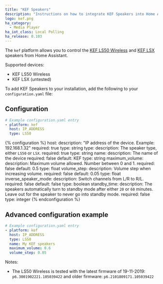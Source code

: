 ```yaml
---
title: "KEF Speakers"
description: "Instructions on how to integrate KEF Speakers into Home Assistant."
logo: kef.png
ha_category:
  - Media Player
ha_iot_class: Local Polling
ha_release: 0.103
---
```


The `kef` platform allows you to control the [KEF LS50 Wireless](https://international.kef.com/products/ls50-wireless) and [KEF LSX](https://international.kef.com/products/lsx) speakers from Home Assistant.

Supported devices:

- KEF LS50 Wireless
- KEF LSX (untested)

To add KEF Speakers to your installation, add the following to your `configuration.yaml` file:

## Configuration

```yaml
# Example configuration.yaml entry
- platform: kef
  host: IP_ADDRESS
  type: LS50
```

{% configuration %}
host:
  description: "IP address of the device. Example: 192.168.1.32"
  required: true
  type: string
type:
  description: The speaker type, either `LS50` or `LSX`.
  required: true
  type: string
name:
  description: The name of the device
  required: false
  default: KEF
  type: string
maximum_volume:
  description: Maximum volume allowed. Number between 0 and 1.
  required: false
  default: 0.5
  type: float
volume_step:
  description: Volume step when increasing volume.
  required: false
  default: 0.05
  type: float
inverse_speaker_mode:
  description: Switch channels from L/R to R/L.
  required: false
  default: false
  type: boolean
standby_time:
  description: The speakers automatically turn to standby mode after either `20` or `60` minutes. Leave out for the speaker to never go into standby mode.
  required: false
  type: integer
{% endconfiguration %}

## Advanced configuration example

```yaml
# Example configuration.yaml entry
- platform: kef
  host: IP_ADDRESS
  type: LS50
  name: My KEF speakers
  maximum_volume: 0.6
  volume_step: 0.05
```

Notes:

- The LS50 Wireless is tested with the latest firmware of 19-11-2019: `p6.3001902221.105039422` and older firmware: `p6.2101809171.105039422`

[KEF Speakers]: /integrations/kef/
